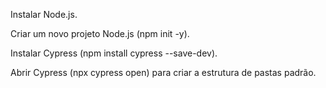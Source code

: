 Instalar Node.js.

Criar um novo projeto Node.js (npm init -y).

Instalar Cypress (npm install cypress --save-dev).

Abrir Cypress (npx cypress open) para criar a estrutura de pastas padrão.
